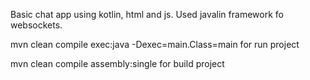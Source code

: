 Basic chat app using kotlin, html and js. Used javalin framework fo websockets.

mvn clean compile exec:java -Dexec=main.Class=main for run project

mvn clean compile assembly:single for build project